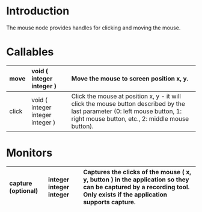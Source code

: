 # Introduction #

The mouse node provides handles for clicking and moving the mouse.

# Callables #

| move  | void ( integer integer ) | Move the mouse to screen position x, y. |
|:------|:-------------------------|:----------------------------------------|
| click | void ( integer integer integer ) | Click the mouse at position x, y - it will click the mouse button described by the last parameter (0: left mouse button, 1: right mouse button, etc., 2: middle mouse button). |

# Monitors #

| capture (optional) | integer integer integer | Captures the clicks of the mouse ( x, y, button ) in the application so they can be captured by a recording tool. Only exists if the application supports capture. |
|:-------------------|:------------------------|:-------------------------------------------------------------------------------------------------------------------------------------------------------------------|